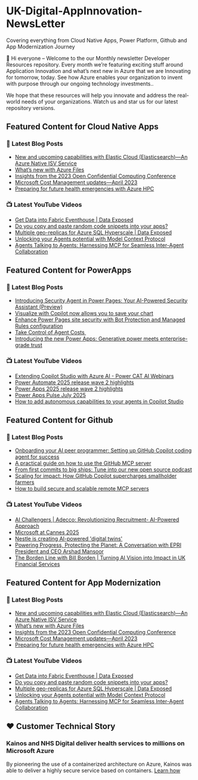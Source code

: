 # UK-Digital-AppInnovation-NewsLetter

Covering everything from Cloud Native Apps, Power Platform, Github and App Modernization Journey

👋 Hi everyone – Welcome to the our Monthly newsletter Developer Resources repository. Every month we’re featuring exciting stuff around Application Innovation and what’s next new in Azure that we are Innovating for tomorrow, today. See how Azure enables your organization to invent with purpose through our ongoing technology investments..


We hope that these resources will help you innovate and address the real-world needs of your organizations. Watch us and star us for our latest repository versions.

## Featured Content for Cloud Native Apps


### 📝 Latest Blog Posts

    
<!-- BLOGCNA:START -->
- [New and upcoming capabilities with Elastic Cloud (Elasticsearch)—An Azure Native ISV Service](https://azure.microsoft.com/blog/new-and-upcoming-capabilities-with-elastic-cloud-elasticsearch-an-azure-native-isv-service/)
- [What’s new with Azure Files](https://azure.microsoft.com/blog/what-s-new-with-azure-files/)
- [Insights from the 2023 Open Confidential Computing Conference](https://azure.microsoft.com/blog/insights-from-the-2023-open-confidential-computing-conference/)
- [Microsoft Cost Management updates—April 2023](https://azure.microsoft.com/blog/microsoft-cost-management-updates-april-2023/)
- [Preparing for future health emergencies with Azure HPC ](https://azure.microsoft.com/blog/preparing-for-future-health-emergencies-with-azure-hpc/)
<!-- BLOGCNA:END -->

### 📺 Latest YouTube Videos

 
<!-- YOUTUBECNA:START -->
- [Get Data into Fabric Eventhouse | Data Exposed](https://www.youtube.com/watch?v=pABc7L9hWjU)
- [Do you copy and paste random code snippets into your apps?](https://www.youtube.com/shorts/yxevfAMT9dg)
- [Multiple geo-replicas for Azure SQL Hyperscale | Data Exposed](https://www.youtube.com/watch?v=nOy8pN3UwmQ)
- [Unlocking your Agents potential with Model Context Protocol](https://www.youtube.com/watch?v=8d2v6OMhkmQ)
- [Agents Talking to Agents: Harnessing MCP for Seamless Inter-Agent Collaboration](https://www.youtube.com/watch?v=ovB8FZ7LAAk)
<!-- YOUTUBECNA:END -->

##  Featured Content for PowerApps
### 📝 Latest Blog Posts
<!-- BLOGPOWER:START -->
- [Introducing Security Agent in Power Pages: Your AI-Powered Security Assistant (Preview)](https://www.microsoft.com/en-us/power-platform/blog/2025/07/30/introducing-security-agent-in-power-pages-your-ai-powered-security-assistant-preview/)
- [Visualize with Copilot now allows you to save your chart](https://www.microsoft.com/en-us/power-platform/blog/power-apps/visualize-with-copilot-now-allows-you-to-save-your-chart/)
- [Enhance Power Pages site security with Bot Protection and Managed Rules configuration](https://www.microsoft.com/en-us/power-platform/blog/power-pages/enhance-power-pages-site-security-with-bot-protection-and-managed-rules-configuration/)
- [Take Control of Agent Costs ](https://www.microsoft.com/en-us/power-platform/blog/2025/07/21/agent-costs-controls/)
- [Introducing the new Power Apps: Generative power meets enterprise-grade trust](https://www.microsoft.com/en-us/power-platform/blog/power-apps/introducing-the-new-power-apps-generative-power-meets-enterprise-grade-trust/)
<!-- BLOGPOWER:END -->
 ### 📺 Latest YouTube Videos
    
<!-- YOUTUBEPOWER:START -->
- [Extending Copilot Studio with Azure AI - Power CAT AI Webinars](https://www.youtube.com/watch?v=76mZU_lFaSc)
- [Power Automate 2025 release wave 2 highlights](https://www.youtube.com/watch?v=l7ADajbXNDU)
- [Power Apps 2025 release wave 2 highlights](https://www.youtube.com/watch?v=YmeY_d0_u8w)
- [Power Apps Pulse July 2025](https://www.youtube.com/watch?v=C_i1_IDm7Kg)
- [How to add autonomous capabilities to your agents in Copilot Studio](https://www.youtube.com/watch?v=YoYOS_Ki1Os)
<!-- YOUTUBEPOWER:END -->

##  Featured Content for Github
### 📝 Latest Blog Posts
<!-- BLOGGITHUB:START -->
- [Onboarding your AI peer programmer: Setting up GitHub Copilot coding agent for success](https://github.blog/ai-and-ml/github-copilot/onboarding-your-ai-peer-programmer-setting-up-github-copilot-coding-agent-for-success/)
- [A practical guide on how to use the GitHub MCP server](https://github.blog/ai-and-ml/generative-ai/a-practical-guide-on-how-to-use-the-github-mcp-server/)
- [From first commits to big ships: Tune into our new open source podcast](https://github.blog/open-source/maintainers/from-first-commits-to-big-ships-tune-into-our-new-open-source-podcast/)
- [Scaling for impact: How GitHub Copilot supercharges smallholder farmers](https://github.blog/open-source/social-impact/scaling-for-impact-how-github-copilot-supercharges-smallholder-farmers/)
- [How to build secure and scalable remote MCP servers](https://github.blog/ai-and-ml/generative-ai/how-to-build-secure-and-scalable-remote-mcp-servers/)
<!-- BLOGGITHUB:END -->
### 📺 Latest YouTube Videos
<!-- YOUTUBEGITHUB:START -->
- [AI Challengers | Adecco: Revolutionizing Recruitment- AI-Powered Approach](https://www.youtube.com/watch?v=5N3FR8lzC3Q)
- [Microsoft at Cannes 2025](https://www.youtube.com/watch?v=6d5a1mc1N_E)
- [Nestle is creating AI-powered &#39;digital twins&#39;](https://www.youtube.com/watch?v=FO9fcsti9Vs)
- [Powering Progress, Protecting the Planet: A Conversation with EPRI President and CEO Arshad Mansoor](https://www.youtube.com/watch?v=janSWREvB3U)
- [The Borden Line with Bill Borden | Turning AI Vision into Impact in UK Financial Services](https://www.youtube.com/watch?v=mQ9iaTar9ew)
<!-- YOUTUBEGITHUB:END -->
##  Featured Content for App Modernization
### 📝 Latest Blog Posts
<!-- BLOGAPPMOD:START -->
- [New and upcoming capabilities with Elastic Cloud (Elasticsearch)—An Azure Native ISV Service](https://azure.microsoft.com/blog/new-and-upcoming-capabilities-with-elastic-cloud-elasticsearch-an-azure-native-isv-service/)
- [What’s new with Azure Files](https://azure.microsoft.com/blog/what-s-new-with-azure-files/)
- [Insights from the 2023 Open Confidential Computing Conference](https://azure.microsoft.com/blog/insights-from-the-2023-open-confidential-computing-conference/)
- [Microsoft Cost Management updates—April 2023](https://azure.microsoft.com/blog/microsoft-cost-management-updates-april-2023/)
- [Preparing for future health emergencies with Azure HPC ](https://azure.microsoft.com/blog/preparing-for-future-health-emergencies-with-azure-hpc/)
<!-- BLOGAPPMOD:END -->
### 📺 Latest YouTube Videos
<!-- YOUTUBEAPPMOD:START -->
- [Get Data into Fabric Eventhouse | Data Exposed](https://www.youtube.com/watch?v=pABc7L9hWjU)
- [Do you copy and paste random code snippets into your apps?](https://www.youtube.com/shorts/yxevfAMT9dg)
- [Multiple geo-replicas for Azure SQL Hyperscale | Data Exposed](https://www.youtube.com/watch?v=nOy8pN3UwmQ)
- [Unlocking your Agents potential with Model Context Protocol](https://www.youtube.com/watch?v=8d2v6OMhkmQ)
- [Agents Talking to Agents: Harnessing MCP for Seamless Inter-Agent Collaboration](https://www.youtube.com/watch?v=ovB8FZ7LAAk)
<!-- YOUTUBEAPPMOD:END -->


## ♥️ Customer Technical Story 

### Kainos and NHS Digital deliver health services to millions on Microsoft Azure

By pioneering the use of a containerized architecture on Azure, Kainos was able to deliver a highly secure service based on containers. [Learn how](https://customers.microsoft.com/en-us/story/1368348549535774520-kainos-and-nhs-digital-deliver-health-services-to-millions-on-microsoft-azure)

